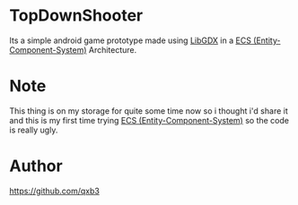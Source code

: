 # TopDownShooter

Its a simple android game prototype made using 
<a href="https://libgdx.com/">LibGDX</a>
in a <a href="https://en.m.wikipedia.org/wiki/Entity_component_system">ECS (Entity-Component-System)</a>
Architecture.

# Note

This thing is on my storage for quite some time now so i thought i'd share it and
this is my first time trying <a href="https://en.m.wikipedia.org/wiki/Entity_component_system">ECS (Entity-Component-System)</a>
so the code is really ugly.

# Author

<a href="https://github.com/qxb3">https://github.com/qxb3</a>
